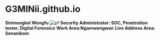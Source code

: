 # G3MINii.github.io

**Sirimongkol Wongfu**
![pf](https://user-images.githubusercontent.com/51500011/59141655-9d374900-89db-11e9-9354-e16b5d23e6ab.jpg)
**Security Administrator: SOC, Penetration tester, Digital Forensics**
**Work Area:Ngamwongwan**
**Live Address Area: Senanikom**
